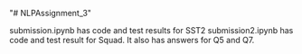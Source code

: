 "# NLPAssignment_3" 

submission.ipynb has code and test results for SST2
submission2.ipynb has code and test result for Squad. It also has answers for Q5 and Q7.

